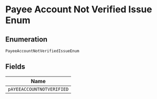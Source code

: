 
# Payee Account Not Verified Issue Enum

## Enumeration

`PayeeAccountNotVerifiedIssueEnum`

## Fields

| Name |
|  --- |
| `pAYEEACCOUNTNOTVERIFIED` |

